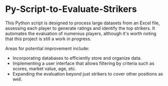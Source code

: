# Py-Script-to-Evaluate-Strikers
This Python script is designed to process large datasets from an Excel file, assessing each player to generate ratings and identify the top strikers. It automates the evaluation of numerous players, although it's worth noting that this project is still a work in progress.

Areas for potential improvement include:

- Incorporating databases to efficiently store and organize data.
- Implementing a user interface that allows filtering by criteria such as scores, market value, age, etc.
- Expanding the evaluation beyond just strikers to cover other positions as well.
